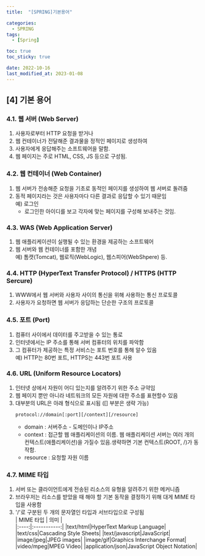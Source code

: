 ```yaml
---
title:  "[SPRING]기본용어" 

categories:
  - SPRING
tags:
  - [Spring]

toc: true
toc_sticky: true

date: 2022-10-16
last_modified_at: 2023-01-08
---
```

[4] 기본 용어
---
### 4.1. 웹 서버 (Web Server)
  1) 사용자로부터 HTTP 요청을 받거나 
  2) 웹 컨테이너가 전달해준 결과물을 정적인 페이지로 생성하여
  3) 사용자에게 응답해주는 소프트웨어을 말함.
  4) 웹 페이지는 주로 HTML, CSS, JS 등으로 구성됨.

### 4.2. 웹 컨테이너 (Web Container)
  1) 웹 서버가 전송해준 요청을 기초로 동적인 페이지를 생성하여 
    웹 서버로 돌려줌 
  2) 동적 페이지라는 것은 사용자마다 다른 결과로 응답할 수 있기 때문임  
    예) 로그인
        - 로그인한 아이디를 보고 각자에 맞는 페이지를 구성해 보내주는 것임.

### 4.3. WAS (Web Application Server)
  1) 웹 애플리케이션이 실행될 수 있는 환경을 제공하는 소프트웨어
  2) 웹 서버와 웹 컨테이너를 포함한 개념  
      예) 톰캣(Tomcat), 웹로직(WebLogic), 웹스피어(WebShpere) 등.

### 4.4. HTTP (HyperText Transfer Protocol) / HTTPS (HTTP Sercure)
  1) WWW에서 웹 서버와 사용자 사이의 통신을 위해 사용하는 통신 프로토콜 
  2) 사용자가 요청하면 웹 서버가 응답하는 단순한 구조의 프로토콜 

### 4.5. 포트 (Port)
  1) 컴퓨터 사이에서 데이터를 주고받을 수 있는 통로 
  2) 인터넷에서는 IP 주소를 통해 서버 컴퓨터의 위치를 파악함
  3) 그 컴퓨터가 제공하는 특정 서비스는 포트 번호를 통해 알수 있음  
      예) HTTP는 80번 포트, HTTPS는 443번 포트 사용        

### 4.6. URL (Uniform Resource Locators)  
  1) 인터넷 상에서 자원이 어디 있는지를 알려주기 위한 주소 규약임
  2) 웹 페이지 뿐만 아니라 네트워크의 모든 자원에 대한 주소를 표현할수 있음
  3) 대부분의 URL은 아래 형식으로 표시됨 ([] 부분은 생략 가능)
      ```
      protocol://domain[:port][/context][/resource]   
      ```
     - domain :  서버주소 - 도메인이나 IP주소  
     - context : 접근할 웹 애플리케이션의 이름.
                 웹 애플리케이션 서버는 여러 개의 컨텍스트(애플리케이션)을 가질수 있음.생략하면 기본 컨텍스트(ROOT, /)가 동작함.
     - resource : 요청할 자원 이름                     

### 4.7. MIME 타입   
  1) 서버 또는 클라이언트에게 전송된 리소스의 유형을 알려주기 위한 메커니즘
  2) 브라우저는 리소스를 받았을 때 해야 할 기본 동작을 결정하기 위해 대게 MIME 타입을 사용함 
  3) '/'로 구분된 두 개의 문자열인 타입과 서브타입으로 구성됨  
      | MIME 타입 | 의미 |  
      |:----:|:-----------:|
      |text/html|HyperText Markup Language|
      |text/css|Cascading Style Sheets| 
      |text/javascript|JavaScript|
      |image/jpeg|JPEG images| 
      |image/gif|Graphics Interchange Format|
      |video/mpeg|MPEG Video|
      |application/json|JavaScript Object Notation|
              